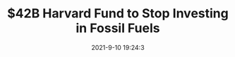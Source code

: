 ---
"title": "$42B Harvard Fund to Stop Investing in Fossil Fuels"
"date": "2021-9-10 19:24:3"
"feed_name": "RIGZONE"
"feed_website": "http://www.rigzone.com/"
"feed_rss": "http://www.rigzone.com/news/rss/rigzone_latest.aspx"
"link": "https://www.rigzone.com/news/wire/42b_harvard_fund_to_stop_investing_in_fossil_fuels-10-sep-2021-166411-article/?rss=true"
"file": "_posts/2021-9-10-19-24-3_RIGZONE_624fa977996f186a2780e18360709947b71566c2.md"
"accident": "0"
"drilling": "0"
"dead": "0"
"injured": "0"
---
